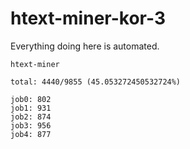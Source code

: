# htext-miner-kor-3

Everything doing here is automated.

```
htext-miner

total: 4440/9855 (45.053272450532724%)

job0: 802
job1: 931
job2: 874
job3: 956
job4: 877
```